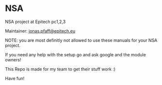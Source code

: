 # NSA
NSA project at Epitech pc1,2,3

Maintainer: jonas.pfaff@epitech.eu

NOTE:
  you are most definitly not allowed to use these manuals for your NSA project.

  If you need any help with the setup go and ask google and the module owners!
  
  This Repo is made for my team to get their stuff work :)
  
  Have fun!
